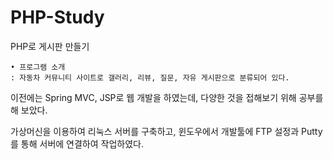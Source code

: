 # PHP-Study
PHP로 게시판 만들기

	• 프로그램 소개
	: 자동차 커뮤니티 사이트로 갤러리, 리뷰, 질문, 자유 게시판으로 분류되어 있다.
	
이전에는 Spring MVC, JSP로 웹 개발을 하였는데, 다양한 것을 접해보기 위해 공부를 해 보았다.

가상머신을 이용하여 리눅스 서버를 구축하고, 윈도우에서 개발툴에 FTP 설정과 Putty를 통해 서버에 연결하여 작업하였다.
